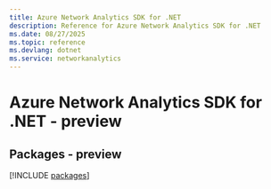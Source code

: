 ```yaml
---
title: Azure Network Analytics SDK for .NET
description: Reference for Azure Network Analytics SDK for .NET
ms.date: 08/27/2025
ms.topic: reference
ms.devlang: dotnet
ms.service: networkanalytics
---
```

# Azure Network Analytics SDK for .NET - preview
## Packages - preview
[!INCLUDE [packages](network-analytics-index.md)]